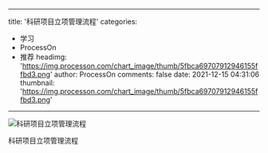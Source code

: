
---
title: '科研项目立项管理流程'
categories: 
 - 学习
 - ProcessOn
 - 推荐
headimg: 'https://img.processon.com/chart_image/thumb/5fbca69707912946155ffbd3.png'
author: ProcessOn
comments: false
date: 2021-12-15 04:31:06
thumbnail: 'https://img.processon.com/chart_image/thumb/5fbca69707912946155ffbd3.png'
---

<div>   
<img class="thumb" alt="科研项目立项管理流程" src="https://img.processon.com/chart_image/thumb/5fbca69707912946155ffbd3.png" referrerpolicy="no-referrer">
<p>科研项目立项管理流程</p>  
</div>
            